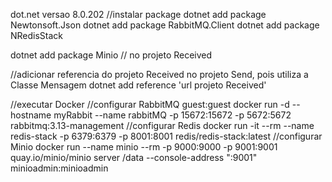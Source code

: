 dot.net versao 8.0.202
//instalar package
dotnet add package Newtonsoft.Json
dotnet add package RabbitMQ.Client
dotnet add package NRedisStack

dotnet add package Minio // no projeto Received

//adicionar referencia do projeto Received no projeto Send, pois utiliza a Classe Mensagem
dotnet add reference 'url projeto Received'

//executar Docker
//configurar RabbitMQ
    guest:guest
    docker run -d --hostname myRabbit --name rabbitMQ -p 15672:15672 -p 5672:5672 rabbitmq:3.13-management
//configurar Redis
    docker run -it --rm --name redis-stack -p 6379:6379 -p 8001:8001 redis/redis-stack:latest
//configurar Minio
    docker run  --name minio --rm -p 9000:9000 -p 9001:9001 quay.io/minio/minio server /data --console-address ":9001"
    minioadmin:minioadmin

